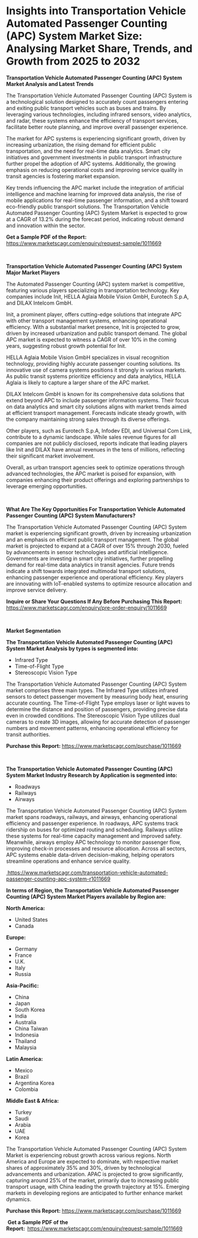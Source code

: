 <p><h1>Insights into Transportation Vehicle Automated Passenger Counting (APC) System Market Size: Analysing Market Share, Trends, and Growth from 2025 to 2032</h1></p><p><strong>Transportation Vehicle Automated Passenger Counting (APC) System Market Analysis and Latest Trends</strong></p>
<p><p>The Transportation Vehicle Automated Passenger Counting (APC) System is a technological solution designed to accurately count passengers entering and exiting public transport vehicles such as buses and trains. By leveraging various technologies, including infrared sensors, video analytics, and radar, these systems enhance the efficiency of transport services, facilitate better route planning, and improve overall passenger experience. </p><p>The market for APC systems is experiencing significant growth, driven by increasing urbanization, the rising demand for efficient public transportation, and the need for real-time data analytics. Smart city initiatives and government investments in public transport infrastructure further propel the adoption of APC systems. Additionally, the growing emphasis on reducing operational costs and improving service quality in transit agencies is fostering market expansion.</p><p>Key trends influencing the APC market include the integration of artificial intelligence and machine learning for improved data analysis, the rise of mobile applications for real-time passenger information, and a shift toward eco-friendly public transport solutions. The Transportation Vehicle Automated Passenger Counting (APC) System Market is expected to grow at a CAGR of 13.2% during the forecast period, indicating robust demand and innovation within the sector.</p></p>
<p><strong>Get a Sample PDF of the Report:&nbsp;</strong> <a href="https://www.marketscagr.com/enquiry/request-sample/1011669?utm_campaign=3383&utm_medium=2&utm_source=Github&utm_content=ia&utm_term=15042025&utm_id=transportation-vehicle-automated-passenger-counting-apc-system">https://www.marketscagr.com/enquiry/request-sample/1011669</a></p>
<p>&nbsp;</p>
<p><strong>Transportation Vehicle Automated Passenger Counting (APC) System Major Market Players</strong></p>
<p><p>The Automated Passenger Counting (APC) system market is competitive, featuring various players specializing in transportation technology. Key companies include Init, HELLA Aglaia Mobile Vision GmbH, Eurotech S.p.A, and DILAX Intelcom GmbH.</p><p>Init, a prominent player, offers cutting-edge solutions that integrate APC with other transport management systems, enhancing operational efficiency. With a substantial market presence, Init is projected to grow, driven by increased urbanization and public transport demand. The global APC market is expected to witness a CAGR of over 10% in the coming years, suggesting robust growth potential for Init.</p><p>HELLA Aglaia Mobile Vision GmbH specializes in visual recognition technology, providing highly accurate passenger counting solutions. Its innovative use of camera systems positions it strongly in various markets. As public transit systems prioritize efficiency and data analytics, HELLA Aglaia is likely to capture a larger share of the APC market.</p><p>DILAX Intelcom GmbH is known for its comprehensive data solutions that extend beyond APC to include passenger information systems. Their focus on data analytics and smart city solutions aligns with market trends aimed at efficient transport management. Forecasts indicate steady growth, with the company maintaining strong sales through its diverse offerings.</p><p>Other players, such as Eurotech S.p.A, Infodev EDI, and Universal Com Link, contribute to a dynamic landscape. While sales revenue figures for all companies are not publicly disclosed, reports indicate that leading players like Init and DILAX have annual revenues in the tens of millions, reflecting their significant market involvement.</p><p>Overall, as urban transport agencies seek to optimize operations through advanced technologies, the APC market is poised for expansion, with companies enhancing their product offerings and exploring partnerships to leverage emerging opportunities.</p></p>
<p>&nbsp;</p>
<p><strong>What Are The Key Opportunities For Transportation Vehicle Automated Passenger Counting (APC) System Manufacturers?</strong></p>
<p><p>The Transportation Vehicle Automated Passenger Counting (APC) System market is experiencing significant growth, driven by increasing urbanization and an emphasis on efficient public transport management. The global market is projected to expand at a CAGR of over 15% through 2030, fueled by advancements in sensor technologies and artificial intelligence. Governments are investing in smart city initiatives, further propelling demand for real-time data analytics in transit agencies. Future trends indicate a shift towards integrated multimodal transport solutions, enhancing passenger experience and operational efficiency. Key players are innovating with IoT-enabled systems to optimize resource allocation and improve service delivery.</p></p>
<p><strong>Inquire or Share Your Questions If Any Before Purchasing This Report:</strong> <a href="https://www.marketscagr.com/enquiry/pre-order-enquiry/1011669?utm_campaign=3383&utm_medium=2&utm_source=Github&utm_content=ia&utm_term=15042025&utm_id=transportation-vehicle-automated-passenger-counting-apc-system">https://www.marketscagr.com/enquiry/pre-order-enquiry/1011669</a></p>
<p>&nbsp;</p>
<p><strong>Market Segmentation</strong></p>
<p><strong>The Transportation Vehicle Automated Passenger Counting (APC) System Market Analysis by types is segmented into:</strong></p>
<p><ul><li>Infrared Type</li><li>Time-of-Flight Type</li><li>Stereoscopic Vision Type</li></ul></p>
<p><p>The Transportation Vehicle Automated Passenger Counting (APC) System market comprises three main types. The Infrared Type utilizes infrared sensors to detect passenger movement by measuring body heat, ensuring accurate counting. The Time-of-Flight Type employs laser or light waves to determine the distance and position of passengers, providing precise data even in crowded conditions. The Stereoscopic Vision Type utilizes dual cameras to create 3D images, allowing for accurate detection of passenger numbers and movement patterns, enhancing operational efficiency for transit authorities.</p></p>
<p><strong>Purchase this Report:&nbsp;</strong><a href="https://www.marketscagr.com/purchase/1011669?utm_campaign=3383&utm_medium=2&utm_source=Github&utm_content=ia&utm_term=15042025&utm_id=transportation-vehicle-automated-passenger-counting-apc-system">https://www.marketscagr.com/purchase/1011669</a></p>
<p>&nbsp;</p>
<p><strong>The Transportation Vehicle Automated Passenger Counting (APC) System Market Industry Research by Application is segmented into:</strong></p>
<p><ul><li>Roadways</li><li>Railways</li><li>Airways</li></ul></p>
<p><p>The Transportation Vehicle Automated Passenger Counting (APC) System market spans roadways, railways, and airways, enhancing operational efficiency and passenger experience. In roadways, APC systems track ridership on buses for optimized routing and scheduling. Railways utilize these systems for real-time capacity management and improved safety. Meanwhile, airways employ APC technology to monitor passenger flow, improving check-in processes and resource allocation. Across all sectors, APC systems enable data-driven decision-making, helping operators streamline operations and enhance service quality.</p></p>
<p><a href="https://www.marketscagr.com/transportation-vehicle-automated-passenger-counting-apc-system-r1011669?utm_campaign=3383&utm_medium=2&utm_source=Github&utm_content=ia&utm_term=15042025&utm_id=transportation-vehicle-automated-passenger-counting-apc-system">&nbsp;https://www.marketscagr.com/transportation-vehicle-automated-passenger-counting-apc-system-r1011669</a></p>
<p><strong>In terms of Region, the Transportation Vehicle Automated Passenger Counting (APC) System Market Players available by Region are:</strong></p>
<p>
    <p> <strong> North America: </strong>
        <ul>
            <li>United States</li>
            <li>Canada</li>
        </ul>
        </p> 
    <p> <strong> Europe: </strong>
        <ul>
            <li>Germany</li>
            <li>France</li>
            <li>U.K.</li>
            <li>Italy</li>
            <li>Russia</li>
        </ul>
        </p> 
    <p> <strong> Asia-Pacific: </strong>
        <ul>
            <li>China</li>
            <li>Japan</li>
            <li>South Korea</li>
            <li>India</li>
            <li>Australia</li>
            <li>China Taiwan</li>
            <li>Indonesia</li>
            <li>Thailand</li>
            <li>Malaysia</li>
        </ul>
        </p> 
    <p> <strong> Latin America: </strong>
        <ul>
            <li>Mexico</li>
            <li>Brazil</li>
            <li>Argentina Korea</li>
            <li>Colombia</li>
        </ul>
        </p> 
    <p> <strong> Middle East & Africa: </strong>
        <ul>
            <li>Turkey</li>
            <li>Saudi</li>
            <li>Arabia</li>
            <li>UAE</li>
            <li>Korea</li>
        </ul>
    </p>
    </p>
<p><p>The Transportation Vehicle Automated Passenger Counting (APC) System Market is experiencing robust growth across various regions. North America and Europe are expected to dominate, with respective market shares of approximately 35% and 30%, driven by technological advancements and urbanization. APAC is projected to grow significantly, capturing around 25% of the market, primarily due to increasing public transport usage, with China leading the growth trajectory at 15%. Emerging markets in developing regions are anticipated to further enhance market dynamics.</p></p>
<p><strong>Purchase this Report: </strong><a href="https://www.marketscagr.com/purchase/1011669?utm_campaign=3383&utm_medium=2&utm_source=Github&utm_content=ia&utm_term=15042025&utm_id=transportation-vehicle-automated-passenger-counting-apc-system">https://www.marketscagr.com/purchase/1011669</a></p>
<p>&nbsp;<strong>Get a Sample PDF of the Report:&nbsp;&nbsp;</strong><a href="https://www.marketscagr.com/enquiry/request-sample/1011669?utm_campaign=3383&utm_medium=2&utm_source=Github&utm_content=ia&utm_term=15042025&utm_id=transportation-vehicle-automated-passenger-counting-apc-system">https://www.marketscagr.com/enquiry/request-sample/1011669</a></p>
<p><strong></strong></p>
<p><p></p><p></p><p></p></p>